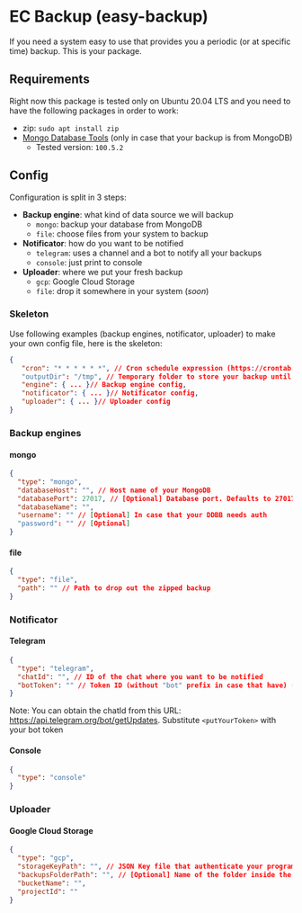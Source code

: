 # EC Backup (easy-backup)

If you need a system easy to use that provides you a periodic (or at specific time) backup. This is your package.

## Requirements

Right now this package is tested only on Ubuntu 20.04 LTS and you need to have the following packages in order to work:

- zip: `sudo apt install zip`
- [Mongo Database Tools](https://docs.mongodb.com/database-tools/installation/installation/) (only in case that your backup is from MongoDB)
  - Tested version: `100.5.2`

## Config

Configuration is split in 3 steps:

- **Backup engine**: what kind of data source we will backup
  - `mongo`: backup your database from MongoDB
  - `file`: choose files from your system to backup
- **Notificator**: how do you want to be notified
  - `telegram`: uses a channel and a bot to notify all your backups
  - `console`: just print to console
- **Uploader**: where we put your fresh backup
  - `gcp`: Google Cloud Storage
  - `file`: drop it somewhere in your system (_soon_)

### Skeleton

Use following examples (backup engines, notificator, uploader) to make your own config file, here is the skeleton:

```json
{
   "cron": "* * * * * *", // Cron schedule expression (https://crontab.guru)
   "outputDir": "/tmp", // Temporary folder to store your backup until upload
   "engine": { ... }// Backup engine config,
   "notificator": { ... }// Notificator config,
   "uploader": { ... }// Uploader config
}
```

### Backup engines

#### mongo

```json
{
  "type": "mongo",
  "databaseHost": "", // Host name of your MongoDB
  "databasePort": 27017, // [Optional] Database port. Defaults to 27017
  "databaseName": "",
  "username": "" // [Optional] In case that your DDBB needs auth
  "password": "" // [Optional]
}
```

#### file

```json
{
  "type": "file",
  "path": "" // Path to drop out the zipped backup
}
```

### Notificator

#### Telegram

```json
{
  "type": "telegram",
  "chatId": "", // ID of the chat where you want to be notified
  "botToken": "" // Token ID (without "bot" prefix in case that have) (https://core.telegram.org/bots)
}
```

Note: You can obtain the chatId from this URL: [https://api.telegram.org/bot<putYourToken>/getUpdates](https://api.telegram.org/bot<putYourToken>/getUpdates). Substitute `<putYourToken>` with your bot token

#### Console

```json
{
  "type": "console"
}
```

### Uploader

#### Google Cloud Storage

```json
{
  "type": "gcp",
  "storageKeyPath": "", // JSON Key file that authenticate your program on GCP
  "backupsFolderPath": "", // [Optional] Name of the folder inside the bucket to put the backup. Defaults to "backups"
  "bucketName": "",
  "projectId": ""
}
```